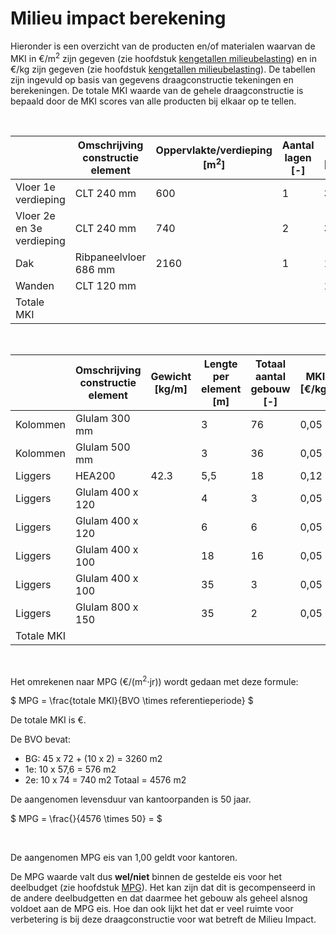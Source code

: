 # Milieu impact berekening



Hieronder is een overzicht van de producten en/of materialen waarvan de MKI in €/m<sup>2</sup> zijn gegeven (zie hoofdstuk [kengetallen milieubelasting](../../basis_gegevens/kengetallen_milieubelasting/kengetallen_milieubelasting_intro)) en in €/kg zijn gegeven (zie hoofdstuk [kengetallen milieubelasting](../../basis_gegevens/kengetallen_milieubelasting/kengetallen_milieubelasting_intro)).
De tabellen zijn ingevuld op basis van gegevens draagconstructie tekeningen en berekeningen. De totale MKI waarde van de gehele draagconstructie is bepaald door de MKI scores van alle producten bij elkaar op te tellen. 

<br>

|   | Omschrijving constructie element | Oppervlakte/verdieping [m<sup>2</sup>] | Aantal lagen [-] | MKI [€/m<sup>2</sup>] | Totale MKI [€] | % totaal |
|---|---|---|---|---|---|---|
| Vloer 1e verdieping       | CLT 240 mm            | 600  | 1 | 3,24 | 1.944,00 |   |
| Vloer 2e en 3e verdieping | CLT 240 mm            | 740  | 2 | 3,24 | 4.795,20 |   |
| Dak                       | Ribpaneelvloer 686 mm | 2160 | 1 | 1,83 | 3.952,80 |   |
| Wanden                    | CLT 120 mm            |      |   | 1,62 |   |   |
| Totale MKI                |                       |      |   |      |   | 100 |

<br>

|   | Omschrijving constructie element | Gewicht [kg/m] | Lengte per element [m] | Totaal aantal gebouw [-] | MKI [€/kg] | Totale MKI [€] | % totaal |
|---|---|---|---|---|---|---|---|
| Kolommen  | Glulam 300 mm    |      | 3   | 76 | 0,05 |   |  |
| Kolommen  | Glulam 500 mm    |      | 3   | 36 | 0,05 |   |  |
| Liggers   | HEA200           | 42.3 | 5,5 | 18 | 0,12 | 514,40 |  |
| Liggers   | Glulam 400 x 120 |      | 4   | 3  | 0,05 |  |  |
| Liggers   | Glulam 400 x 120 |      | 6   | 6  | 0,05 |  |  |
| Liggers   | Glulam 400 x 100 |      | 18  | 16 | 0,05 |  |  |
| Liggers   | Glulam 400 x 100 |      | 35  | 3  | 0,05 |  |  |
| Liggers   | Glulam 800 x 150 |      | 35  | 2  | 0,05 |  |  |
| Totale MKI|                  |      |     |    |      |  | 100   |

<br>

Het omrekenen naar MPG (€/(m<sup>2</sup>⋅jr)) wordt gedaan met deze formule:

$
MPG = \frac{totale MKI}{BVO \times referentieperiode}
$

De totale MKI is €.

De BVO bevat:
- BG: 45 x 72 + (10 x 2) = 3260 m2
- 1e: 10 x 57,6 = 576 m2
- 2e: 10 x 74 = 740 m2
Totaal = 4576 m2

De aangenomen levensduur van kantoorpanden is 50 jaar. 

$
MPG = \frac{}{4576 \times 50} = 
$

<br>

De aangenomen MPG eis van 1,00 geldt voor kantoren.

De MPG waarde valt dus **wel/niet** binnen de gestelde eis voor het deelbudget (zie hoofdstuk [MPG](../milieuimpact/mpg.md)). Het kan zijn dat dit is gecompenseerd in de andere deelbudgetten en dat daarmee het gebouw als geheel alsnog voldoet aan de MPG eis. Hoe dan ook lijkt het dat er veel ruimte voor verbetering is bij deze draagconstructie voor wat betreft de Milieu Impact.
